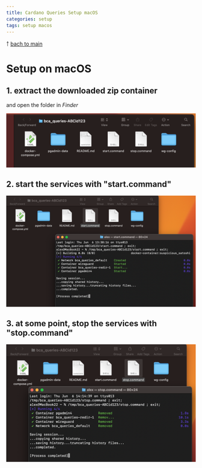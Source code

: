```yaml
---
title: Cardano Queries Setup macOS
categories: setup
tags: setup macos
---
```


￪ [bach to main](00_main.md)


# Setup on macOS

## 1. extract the downloaded zip container

and open the folder in _Finder_

![Finder showing the folder of the extracted zip container](images/mac_setup00.png)



## 2. start the services with "start.command"

![starting services from the extracted zip container in a folder](images/mac_setup01.png)



## 3. at some point, stop the services with "stop.command"

![stopping services](images/mac_setup02.png)
